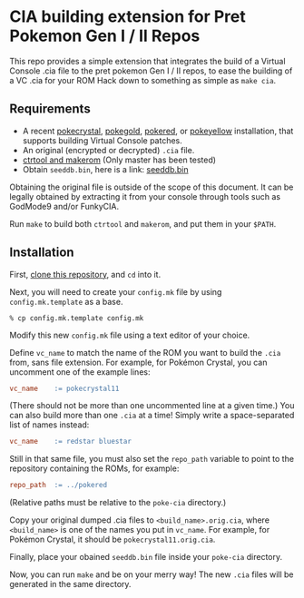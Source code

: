 # CIA building extension for Pret Pokemon Gen I / II Repos

This repo provides a simple extension that integrates the build of a Virtual Console .cia file to the pret pokemon Gen I / II repos, to ease the building of a VC .cia for your ROM Hack down to something as simple as `make cia`.

## Requirements

* A recent [pokecrystal](https://github.com/pret/pokecrystal), [pokegold](https://github.com/pret/pokegold), [pokered](https://github.com/pret/pokered), or [pokeyellow](https://github.com/pret/pokeyellow) installation, that supports building Virtual Console patches.
* An original (encrypted or decrypted) `.cia` file.
* [ctrtool and makerom](https://github.com/profi200/Project_CTR) (Only master has been tested)
* Obtain `seeddb.bin`, here is a link: [seeddb.bin](https://github.com/ihaveamac/3DS-rom-tools/raw/master/seeddb/seeddb.bin)

Obtaining the original file is outside of the scope of this document. It can be legally obtained by extracting it from your console through tools such as GodMode9 and/or FunkyCIA.

Run `make` to build both `ctrtool` and `makerom`, and put them in your `$PATH`.

## Installation

First, [clone this repository](https://docs.github.com/en/repositories/creating-and-managing-repositories/cloning-a-repository), and `cd` into it.

Next, you will need to create your `config.mk` file by using `config.mk.template` as a base. 

```console
% cp config.mk.template config.mk
```

Modify this new `config.mk` file using a text editor of your choice.

Define `vc_name` to match the name of the ROM you want to build the `.cia` from, sans file extension.
For example, for Pokémon Crystal, you can uncomment one of the example lines:

```makefile
vc_name    := pokecrystal11
```

(There should not be more than one uncommented line at a given time.)
You can also build more than one `.cia` at a time!
Simply write a space-separated list of names instead:

```makefile
vc_name    := redstar bluestar
```

Still in that same file, you must also set the `repo_path` variable to point to the repository containing the ROMs, for example:

```makefile
repo_path  := ../pokered
```

(Relative paths must be relative to the `poke-cia` directory.)

Copy your original dumped .cia files to `<build_name>.orig.cia`, where `<build_name>` is one of the names you put in `vc_name`.
For example, for Pokémon Crystal, it should be `pokecrystal11.orig.cia`.

Finally, place your obained `seeddb.bin` file inside your `poke-cia` directory.

Now, you can run `make` and be on your merry way!
The new `.cia` files will be generated in the same directory.
